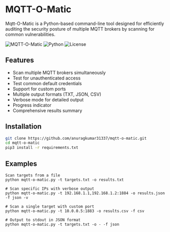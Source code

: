 # MQTT-O-Matic

Mqtt-O-Matic is a Python-based command-line tool designed for efficiently auditing the security posture of multiple MQTT brokers by scanning for common vulnerabilities.

![MQTT-O-Matic](https://img.shields.io/badge/Version-1.0.0-blue.svg)
![Python](https://img.shields.io/badge/Python-3.6%2B-green.svg)
![License](https://img.shields.io/badge/License-MIT-lightgrey.svg)

## Features

- Scan multiple MQTT brokers simultaneously
- Test for unauthenticated access
- Test common default credentials
- Support for custom ports
- Multiple output formats (TXT, JSON, CSV)
- Verbose mode for detailed output
- Progress indicator
- Comprehensive results summary

## Installation

```bash
git clone https://github.com/anuragkumar31337/mqtt-o-matic.git
cd mqtt-o-matic
pip3 install -r requirements.txt

```

## Examples

```
Scan targets from a file
python mqtt-o-matic.py -t targets.txt -o results.txt

# Scan specific IPs with verbose output
python mqtt-o-matic.py -t 192.168.1.1,192.168.1.2:1884 -o results.json -f json -v

# Scan a single target with custom port
python mqtt-o-matic.py -t 10.0.0.5:1883 -o results.csv -f csv

# Output to stdout in JSON format
python mqtt-o-matic.py -t targets.txt -o - -f json
```
